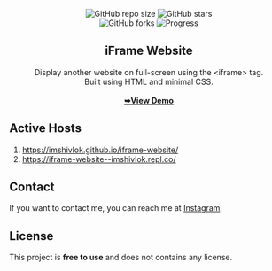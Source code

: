 <div align="center">
 
  ![GitHub repo size](https://img.shields.io/github/repo-size/imshivlok/iframe-website)
  ![GitHub stars](https://img.shields.io/github/stars/imshivlok/iframe-website?style=social)<br>
  ![GitHub forks](https://img.shields.io/github/forks/imshivlok/iframe-website?style=social)
  ![Progress](https://img.shields.io/badge/complete-50C878)<br>
  
  <h2>iFrame Website</h2>
  Display another website on full-screen using the &lt;iframe> tag.<br>Built using HTML and minimal CSS.<br><br>
  <a href="https://imshivlok.github.io/iframe-website/" align="center"><strong>➥View Demo</strong></a><br>
</div>

<h2>Active Hosts</h2>

1. https://imshivlok.github.io/iframe-website/<br>
2. https://iframe-website--imshivlok.repl.co/
<h2>Contact</h2>
If you want to contact me, you can reach me at <a href="https://www.instagram.com/imshivlok">Instagram</a>.

<h2>License</h2>
This project is <strong>free to use</strong> and does not contains any license.<br><br>
